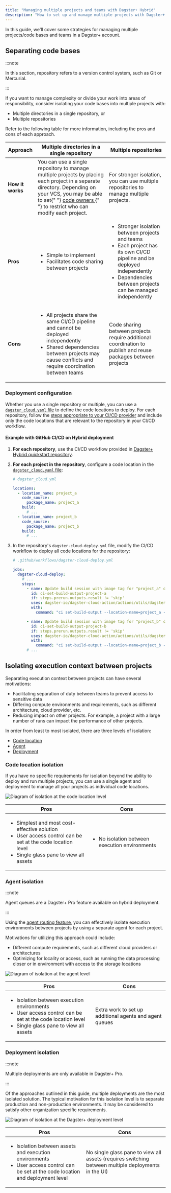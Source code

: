 ```yaml
---
title: "Managing multiple projects and teams with Dagster+ Hybrid"
description: "How to set up and manage multiple projects with Dagster+ Hybrid deployments."
---
```



In this guide, we'll cover some strategies for managing multiple projects/code bases and teams in a Dagster+ account.

## Separating code bases

:::note

In this section, repository refers to a version control system, such as Git or Mercurial.

:::

If you want to manage complexity or divide your work into areas of responsibility, consider isolating your code bases into multiple projects with:

- Multiple directories in a single repository, or
- Multiple repositories

Refer to the following table for more information, including the pros and cons of each approach.

<table
  className="table"
  style={{
    width: "100%",
  }}
>
  <thead>
    <tr>
      <th
        style={{
          width: "14%",
        }}
      >
        Approach
      </th>
      <th
        style={{
          width: "43%",
        }}
      >
        Multiple directories in a single repository
      </th>
      <th>Multiple repositories</th>
    </tr>
  </thead>
  <tbody>
    <tr>
      <td>
        <strong>How it works</strong>
      </td>
      <td>
        You can use a single repository to manage multiple projects by placing
        each project in a separate directory. Depending on your VCS, you may be
        able to set{" "}
        <a href="https://docs.github.com/en/repositories/managing-your-repositorys-settings-and-features/customizing-your-repository/about-code-owners">
          code owners
        </a>{" "}
        to restrict who can modify each project.
      </td>
      <td>
        For stronger isolation, you can use multiple repositories to manage
        multiple projects.
      </td>
    </tr>
    <tr>
      <td>
        <strong>Pros</strong>
      </td>
      <td>
        <ul
          style={{
            marginTop: "0px",
          }}
        >
          <li
            style={{
              marginTop: "0px",
            }}
          >
            Simple to implement
          </li>
          <li>Facilitates code sharing between projects</li>
        </ul>
      </td>
      <td>
        <ul
          style={{
            marginTop: "0px",
          }}
        >
          <li
            style={{
              marginTop: "0px",
            }}
          >
            Stronger isolation between projects and teams
          </li>
          <li>
            Each project has its own CI/CD pipeline and be deployed
            independently
          </li>
          <li>Dependencies between projects can be managed independently</li>
        </ul>
      </td>
    </tr>
    <tr>
      <td>
        <strong>Cons</strong>
      </td>
      <td>
        <ul
          style={{
            marginTop: "0px",
          }}
        >
          <li
            style={{
              marginTop: "0px",
            }}
          >
            All projects share the same CI/CD pipeline and cannot be deployed
            independently
          </li>
          <li>
            Shared dependencies between projects may cause conflicts and require
            coordination between teams
          </li>
        </ul>
      </td>
      <td>
        Code sharing between projects require additional coordination to publish
        and reuse packages between projects
      </td>
    </tr>
  </tbody>
</table>

### Deployment configuration

Whether you use a single repository or multiple, you can use a [`dagster_cloud.yaml` file](/dagster-plus/deployment/code-locations/dagster-cloud-yaml) to define the code locations to deploy. For each repository, follow the [steps appropriate to your CI/CD provider](/dagster-plus/features/ci-cd/configuring-ci-cd) and include only the code locations that are relevant to the repository in your CI/CD workflow.

#### Example with GitHub CI/CD on Hybrid deployment

1. **For each repository**, use the CI/CD workflow provided in [Dagster+ Hybrid quickstart repository](https://github.com/dagster-io/dagster-cloud-hybrid-quickstart/blob/main/.github/workflows/dagster-cloud-deploy.yml).

2. **For each project in the repository**, configure a code location in the [`dagster_cloud.yaml` file](/dagster-plus/deployment/code-locations/dagster-cloud-yaml):

   ```yaml
   # dagster_cloud.yml

   locations:
     - location_name: project_a
       code_source:
         package_name: project_a
       build:
         # ...
     - location_name: project_b
       code_source:
         package_name: project_b
       build:
         # ...
   ```

3. In the repository's `dagster-cloud-deploy.yml` file, modify the CI/CD workflow to deploy all code locations for the repository:

   ```yaml
   # .github/workflows/dagster-cloud-deploy.yml

   jobs:
     dagster-cloud-deploy:
       # ...
       steps:
         - name: Update build session with image tag for "project_a" code location
           id: ci-set-build-output-project-a
           if: steps.prerun.outputs.result != 'skip'
           uses: dagster-io/dagster-cloud-action/actions/utils/dagster-cloud-cli@v0.1
           with:
             command: "ci set-build-output --location-name=project_a --image-tag=$IMAGE_TAG"

         - name: Update build session with image tag for "project_b" code location
           id: ci-set-build-output-project-b
           if: steps.prerun.outputs.result != 'skip'
           uses: dagster-io/dagster-cloud-action/actions/utils/dagster-cloud-cli@v0.1
           with:
             command: "ci set-build-output --location-name=project_b --image-tag=$IMAGE_TAG"
         # ...
   ```

## Isolating execution context between projects

Separating execution context between projects can have several motivations:

- Facilitating separation of duty between teams to prevent access to sensitive data
- Differing compute environments and requirements, such as different architecture, cloud provider, etc.
- Reducing impact on other projects. For example, a project with a large number of runs can impact the performance of other projects.

In order from least to most isolated, there are three levels of isolation:

- [Code location](#code-location-isolation)
- [Agent](#agent-isolation)
- [Deployment](#deployment-isolation)

### Code location isolation

If you have no specific requirements for isolation beyond the ability to deploy and run multiple projects, you can use a single agent and deployment to manage all your projects as individual code locations.

![Diagram of isolation at the code location level](/images/dagster-plus/deployment/management/managing-deployments/isolation-level-code-locations.png)

<table
  className="table"
  style={{
    width: "100%",
  }}
>
  <thead>
    <tr>
      <th
        style={{
          width: "50%",
        }}
      >
        Pros
      </th>
      <th>Cons</th>
    </tr>
  </thead>
  <tbody>
    <tr>
      <td>
        <ul
          style={{
            marginTop: "0px",
          }}
        >
          <li
            style={{
              marginTop: "0px",
            }}
          >
            Simplest and most cost-effective solution
          </li>
          <li>User access control can be set at the code location level</li>
          <li>Single glass pane to view all assets</li>
        </ul>
      </td>
      <td>
        <ul
          style={{
            marginTop: "0px",
          }}
        >
          <li
            style={{
              marginTop: "0px",
            }}
          >
            No isolation between execution environments
          </li>
        </ul>
      </td>
    </tr>
  </tbody>
</table>

### Agent isolation

:::note

Agent queues are a Dagster+ Pro feature available on hybrid deployment.

:::

Using the [agent routing feature](/dagster-plus/deployment/deployment-types/hybrid/multiple#routing-requests-to-specific-agents), you can effectively isolate execution environments between projects by using a separate agent for each project.

Motivations for utilizing this approach could include:

- Different compute requirements, such as different cloud providers or architectures
- Optimizing for locality or access, such as running the data processing closer or in environment with access to the storage locations

![Diagram of isolation at the agent level](/images/dagster-plus/deployment/management/managing-deployments/isolation-level-agents.png)

<table
  className="table"
  style={{
    width: "100%",
  }}
>
  <thead>
    <tr>
      <th
        style={{
          width: "50%",
        }}
      >
        Pros
      </th>
      <th>Cons</th>
    </tr>
  </thead>
  <tbody>
    <tr>
      <td>
        <ul
          style={{
            marginTop: "0px",
          }}
        >
          <li
            style={{
              marginTop: "0px",
            }}
          >
            Isolation between execution environments
          </li>
          <li>User access control can be set at the code location level</li>
          <li>Single glass pane to view all assets</li>
        </ul>
      </td>
      <td>Extra work to set up additional agents and agent queues</td>
    </tr>
  </tbody>
</table>

### Deployment isolation

:::note

Multiple deployments are only available in Dagster+ Pro.

:::

Of the approaches outlined in this guide, multiple deployments are the most isolated solution. The typical motivation for this isolation level is to separate production and non-production environments. It may be considered to satisfy other organization specific requirements.

![Diagram of isolation at the Dagster+ deployment level](/images/dagster-plus/deployment/management/managing-deployments/isolation-level-deployments.png)

<table
  className="table"
  style={{
    width: "100%",
  }}
>
  <thead>
    <tr>
      <th
        style={{
          width: "50%",
        }}
      >
        Pros
      </th>
      <th>Cons</th>
    </tr>
  </thead>
  <tbody>
    <tr>
      <td>
        <ul
          style={{
            marginTop: "0px",
          }}
        >
          <li
            style={{
              marginTop: "0px",
            }}
          >
            Isolation between assets and execution environments
          </li>
          <li>
            User access control can be set at the code location and deployment
            level
          </li>
        </ul>
      </td>
      <td>
        No single glass pane to view all assets (requires switching between
        multiple deployments in the UI)
      </td>
    </tr>
  </tbody>
</table>

